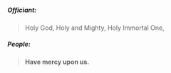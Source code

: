 ##### Officiant:
> Holy God,
> Holy and Mighty,
> Holy Immortal One,

##### People:
> **Have mercy upon us.**
